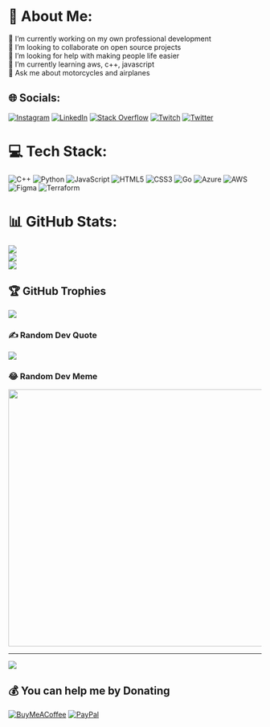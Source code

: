 # 💫 About Me:
🔭 I’m currently working on my own professional development<br>👯 I’m looking to collaborate on open source projects<br>🤝 I’m looking for help with making people life easier<br>🌱 I’m currently learning aws, c++, javascript<br>💬 Ask me about motorcycles and airplanes


## 🌐 Socials:
[![Instagram](https://img.shields.io/badge/Instagram-%23E4405F.svg?logo=Instagram&logoColor=white)](https://instagram.com/azgcloudev) [![LinkedIn](https://img.shields.io/badge/LinkedIn-%230077B5.svg?logo=linkedin&logoColor=white)](https://linkedin.com/in/azgcloudev) [![Stack Overflow](https://img.shields.io/badge/-Stackoverflow-FE7A16?logo=stack-overflow&logoColor=white)](https://stackoverflow.com/users/14862213) [![Twitch](https://img.shields.io/badge/Twitch-%239146FF.svg?logo=Twitch&logoColor=white)](https://twitch.tv/aldairzamoracom) [![Twitter](https://img.shields.io/badge/Twitter-%231DA1F2.svg?logo=Twitter&logoColor=white)](https://twitter.com/azgcloudev) 

# 💻 Tech Stack:
![C++](https://img.shields.io/badge/c++-%2300599C.svg?style=for-the-badge&logo=c%2B%2B&logoColor=white) ![Python](https://img.shields.io/badge/python-3670A0?style=for-the-badge&logo=python&logoColor=ffdd54) ![JavaScript](https://img.shields.io/badge/javascript-%23323330.svg?style=for-the-badge&logo=javascript&logoColor=%23F7DF1E) ![HTML5](https://img.shields.io/badge/html5-%23E34F26.svg?style=for-the-badge&logo=html5&logoColor=white) ![CSS3](https://img.shields.io/badge/css3-%231572B6.svg?style=for-the-badge&logo=css3&logoColor=white) ![Go](https://img.shields.io/badge/go-%2300ADD8.svg?style=for-the-badge&logo=go&logoColor=white) ![Azure](https://img.shields.io/badge/azure-%230072C6.svg?style=for-the-badge&logo=azure-devops&logoColor=white) ![AWS](https://img.shields.io/badge/AWS-%23FF9900.svg?style=for-the-badge&logo=amazon-aws&logoColor=white) 	![Figma](https://img.shields.io/badge/figma-%23F24E1E.svg?style=for-the-badge&logo=figma&logoColor=white) ![Terraform](https://img.shields.io/badge/terraform-%235835CC.svg?style=for-the-badge&logo=terraform&logoColor=white)
# 📊 GitHub Stats:
![](https://github-readme-stats.vercel.app/api?username=azgcloudev&theme=gruvbox&hide_border=true&include_all_commits=true&count_private=true)<br/>
![](https://github-readme-streak-stats.herokuapp.com/?user=azgcloudev&theme=gruvbox&hide_border=true)<br/>
![](https://github-readme-stats.vercel.app/api/top-langs/?username=azgcloudev&theme=gruvbox&hide_border=true&include_all_commits=true&count_private=true&layout=compact)

## 🏆 GitHub Trophies
![](https://github-profile-trophy.vercel.app/?username=azgcloudev&theme=gruvbox&no-frame=false&no-bg=false&margin-w=4)

### ✍️ Random Dev Quote
![](https://quotes-github-readme.vercel.app/api?type=vetical&theme=gruvbox)

### 😂 Random Dev Meme
<img src="https://random-memer.herokuapp.com/" width="512px"/>

---
[![](https://visitcount.itsvg.in/api?id=azgcloudev&icon=3&color=1)](https://visitcount.itsvg.in)

  ## 💰 You can help me by Donating
  [![BuyMeACoffee](https://img.shields.io/badge/Buy%20Me%20a%20Coffee-ffdd00?style=for-the-badge&logo=buy-me-a-coffee&logoColor=black)](https://buymeacoffee.com/https://www.buymeacoffee.com/azgcloudev) [![PayPal](https://img.shields.io/badge/PayPal-00457C?style=for-the-badge&logo=paypal&logoColor=white)](https://paypal.me/https://www.paypal.com/paypalme/azgcloudev?v=1&utm_source=unp&utm_medium=email&utm_campaign=RT000269&utm_unptid=5f757a6a-fb2f-11ec-a406-40a6b72902e0&ppid=RT000269&cnac=CR&rsta=en_US%28en-CR%29&cust=AFQPD4KERR6TY&unptid=5f757a6a-fb2f-11ec-a406-40a6b72902e0&calc=f545510134580&unp_tpcid=ppme-social-user-profile-created&page=main%3Aemail%3ART000269&pgrp=main%3Aemail&e=cl&mchn=em&s=ci&mail=sys&appVersion=1.99.0&xt=104038) 

  <!-- Proudly created with GPRM ( https://gprm.itsvg.in ) -->
  